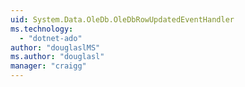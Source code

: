 ```yaml
---
uid: System.Data.OleDb.OleDbRowUpdatedEventHandler
ms.technology: 
  - "dotnet-ado"
author: "douglaslMS"
ms.author: "douglasl"
manager: "craigg"
---
```

